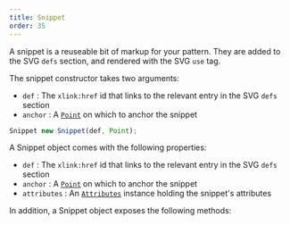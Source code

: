 ```yaml
---
title: Snippet
order: 35
---
```


A snippet is a reuseable bit of markup for your pattern. They are added to the
SVG `defs` section, and rendered with the SVG `use` tag.

The snippet constructor takes two arguments:

- `def` : The `xlink:href` id that links to the relevant entry in the SVG `defs` section
- `anchor` : A [`Point`](/reference/api/point) on which to anchor the snippet

```js
Snippet new Snippet(def, Point);
```

A Snippet object comes with the following properties:

- `def` : The `xlink:href` id that links to the relevant entry in the SVG `defs` section
- `anchor` : A [`Point`](/reference/api/point) on which to anchor the snippet
- `attributes` : An [`Attributes`](/reference/api/attributes) instance holding the snippet's attributes

In addition, a Snippet object exposes the following methods:

<ReadMore list />
